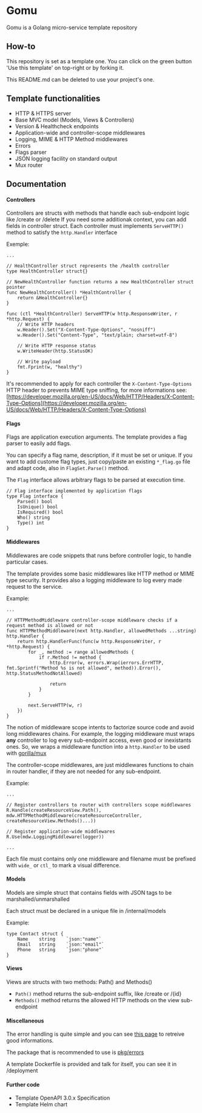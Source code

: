 # Gomu
Gomu is a Golang micro-service template repository

## How-to
This repository is set as a template one.
You can click on the green button 'Use this template' on top-right or by forking it.

This README.md can be deleted to use your project's one.

## Template functionalities

- HTTP & HTTPS server
- Base MVC model (Models, Views & Controllers)
- Version & Healthcheck endpoints
- Application-wide and controller-scope middlewares
- Logging, MIME & HTTP Method middlewares
- Errors
- Flags parser
- JSON logging facility on standard output
- Mux router

## Documentation

#### Controllers
Controllers are structs with methods that handle each sub-endpoint logic like /create or /delete
If you need some additionak context, you can add fields in controller struct.
Each controller must implements `ServeHTTP()` method to satisfy the `http.Handler` interface

Exemple:
```golang
...

// HealthController struct represents the /health controller
type HealthController struct{}

// NewHealthController function returns a new HealthController struct pointer
func NewHealthController() *HealthController {
	return &HealthController{}
}

func (ctl *HealthController) ServeHTTP(w http.ResponseWriter, r *http.Request) {
	// Write HTTP headers
	w.Header().Set("X-Content-Type-Options", "nosniff")
	w.Header().Set("Content-Type", "text/plain; charset=utf-8")

	// Write HTTP response status
	w.WriteHeader(http.StatusOK)

	// Write payload
	fmt.Fprint(w, "healthy")
}
```

It's recommended to apply for each controller the `X-Content-Type-Options` HTTP header to prevents MIME type sniffing, for more informations see: [https://developer.mozilla.org/en-US/docs/Web/HTTP/Headers/X-Content-Type-Options](https://developer.mozilla.org/en-US/docs/Web/HTTP/Headers/X-Content-Type-Options)

#### Flags
Flags are application execution arguments. The template provides a flag parser to easily add flags.

You can specify a flag name, description, if it must be set or unique. If you want to add custome flag types, just copy/paste an existing `*_flag.go` file and adapt code, also in `FlagSet.Parse()` method.

The `Flag` interface allows arbitrary flags to be parsed at execution time.

```golang
// Flag interface implemented by application flags
type Flag interface {
	Parsed() bool
	IsUnique() bool
	IsRequired() bool
	Who() string
	Type() int
}
```

#### Middlewares
Middlewares are code snippets that runs before controller logic, to handle particular cases.

The template provides some basic middlewares like HTTP method or MIME type security.
It provides also a logging middleware to log every made request to the service.

Example:
```golang
...

// HTTPMethodMiddleware controller-scope middleware checks if a request method is allowed or not
func HTTPMethodMiddleware(next http.Handler, allowedMethods ...string) http.Handler {
	return http.HandlerFunc(func(w http.ResponseWriter, r *http.Request) {
		for _, method := range allowedMethods {
			if r.Method != method {
				http.Error(w, errors.Wrap(ierrors.ErrHTTP, fmt.Sprintf("Method %s is not allowed", method)).Error(), http.StatusMethodNotAllowed)

				return
			}
		}

		next.ServeHTTP(w, r)
	})
}
```

The notion of middleware scope intents to factorize source code and avoid long middlewares chains.
For example, the logging middleware must wraps **any** controller to log every sub-endpoint access, even good or inexistants ones. So, we wraps a middleware function into a `http.Handler` to be used with [gorilla/mux](https://github.com/gorilla/mux)

The controller-scope middlewares, are just middlewares functions to chain in router handler, if they are not needed for any sub-endpoint.

Example:
```golang
...

// Register controllers to router with controllers scope middlewares
R.Handle(createResourceView.Path(), mdw.HTTPMethodMiddleware(createResourceController, createResourceView.Methods()...))

// Register application-wide middlewares
R.Use(mdw.LoggingMiddleware(logger))

...
```

Each file must contains only one middleware and filename must be prefixed with `wide_` or `ctl_` to mark a visual difference.

#### Models
Models are simple struct that contains fields with JSON tags to be marshalled/unmarshalled

Each struct must be declared in a unique file in /internal/models

Example:
```golang
type Contact struct {
    Name    string    `json:"name"`
    Email   string    `json:"email"`
    Phone   string    `json:"phone"`
}
```

#### Views
Views are structs with two methods: Path() and Methods()

+   `Path()` method returns the sub-endpoint suffix, like /create or /{id}
+   `Methods()` method returns the allowed HTTP methods on the view sub-endpoint

#### Miscellaneous

The error handling is quite simple and you can see [this page](https://itnext.io/golang-error-handling-best-practice-a36f47b0b94c) to retreive good informations.

The package that is recommended to use is [pkg/errors](https://github.com/pkg/errors)

A template Dockerfile is provided and talk for itself, you can see it in /deployment

#### Further code
+   Template OpenAPI 3.0.x Specification
+   Template Helm chart